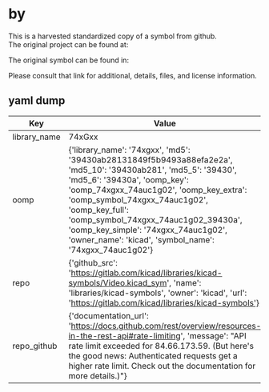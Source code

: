 #  by   
This is a harvested standardized copy of a symbol from github.  
The original project can be found at:  
  
The original symbol can be found in:

Please consult that link for additional, details, files, and license information.  
## yaml dump  
| Key | Value |  
| --- | --- |  
| library_name | 74xGxx |  
| oomp | {'library_name': '74xgxx', 'md5': '39430ab28131849f5b9493a88efa2e2a', 'md5_10': '39430ab281', 'md5_5': '39430', 'md5_6': '39430a', 'oomp_key': 'oomp_74xgxx_74auc1g02', 'oomp_key_extra': 'oomp_symbol_74xgxx_74auc1g02', 'oomp_key_full': 'oomp_symbol_74xgxx_74auc1g02_39430a', 'oomp_key_simple': '74xgxx_74auc1g02', 'owner_name': 'kicad', 'symbol_name': '74xgxx_74auc1g02'} |  
| repo | {'github_src': 'https://gitlab.com/kicad/libraries/kicad-symbols/Video.kicad_sym', 'name': 'libraries/kicad-symbols', 'owner': 'kicad', 'url': 'https://gitlab.com/kicad/libraries/kicad-symbols'} |  
| repo_github | {'documentation_url': 'https://docs.github.com/rest/overview/resources-in-the-rest-api#rate-limiting', 'message': "API rate limit exceeded for 84.66.173.59. (But here's the good news: Authenticated requests get a higher rate limit. Check out the documentation for more details.)"} |  

